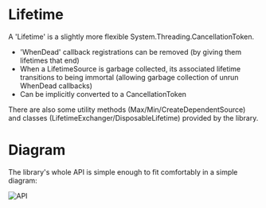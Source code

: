 Lifetime
========

A 'Lifetime' is a slightly more flexible System.Threading.CancellationToken.

- 'WhenDead' callback registrations can be removed (by giving them lifetimes that end)
- When a LifetimeSource is garbage collected, its associated lifetime transitions to being immortal (allowing garbage collection of unrun WhenDead callbacks)
- Can be implicitly converted to a CancellationToken

There are also some utility methods (Max/Min/CreateDependentSource) and classes (LifetimeExchanger/DisposableLifetime) provided by the library.

Diagram
========

The library's whole API is simple enough to fit comfortably in a simple diagram:

![API](http://i.imgur.com/Gbh9D.png)

